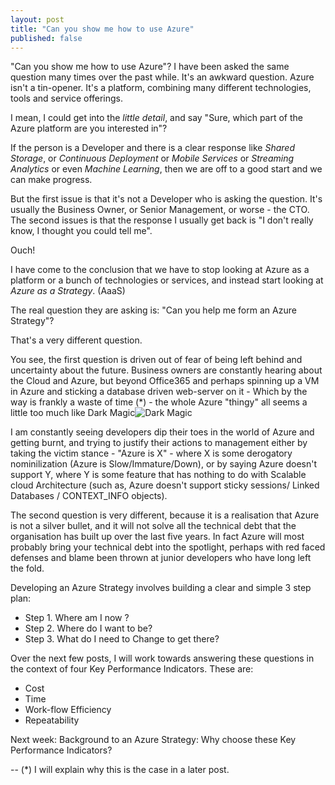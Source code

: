 ```yaml
---
layout: post
title: "Can you show me how to use Azure"
published: false
---
```

"Can you show me how to use Azure"? I have been asked the same question many times over the past while. It's an awkward question. Azure isn't a tin-opener. It's a platform, combining many different technologies, tools and service offerings. 

I mean, I could get into the _little detail_, and say "Sure, which part of the Azure platform are you interested in"? 

If the person is a Developer and there is a clear response like *Shared Storage*, or *Continuous Deployment* or *Mobile Services* or *Streaming Analytics* or even *Machine Learning*, then we are off to a good start and we can make progress.

But the first issue is that it's not a Developer who is asking the question. It's usually the Business Owner, or Senior Management, or worse - the CTO. The second issues is that the response I usually get back is "I don't really know, I thought you could tell me".

Ouch!

I have come to the conclusion that we have to stop looking at Azure as a platform or a bunch of technologies or services, and instead start looking at *Azure as a Strategy*. (AaaS) 

The real question they are asking is: "Can you help me form an Azure Strategy"? 

That's a very different question.

You see, the first question is driven out of fear of being left behind and uncertainty about the future. Business owners are constantly hearing about the Cloud and Azure, but beyond Office365 and perhaps spinning up a VM in Azure and sticking a database driven web-server on it - Which by the way is frankly a waste of time (*) - the whole Azure "thingy" all seems a little too much like Dark Magic![Dark Magic](http://colhountech.github.io/images/dark-magic.jpg)

I am constantly seeing developers dip their toes in the world of Azure and getting burnt, and trying to justify their actions to management either by taking the victim stance - "Azure is X" - where X is some derogatory nominilization (Azure is Slow/Immature/Down), or by saying Azure doesn't support Y, where Y is some feature that has nothing to do with Scalable cloud Architecture (such as, Azure doesn't support sticky sessions/ Linked Databases / CONTEXT_INFO objects).

The second question is very different, because it is a realisation that Azure is not a silver bullet, and it will not solve all the technical debt that the organisation has built up over the last five years. In fact Azure will most probably bring your technical debt into the spotlight, perhaps with red faced defenses and blame been thrown at junior developers who have long left the fold. 

Developing an Azure Strategy involves building a clear and simple 3 step plan:

* Step 1. Where am I now ?
* Step 2. Where do I want to be?
* Step 3. What do I need to Change to get there?


Over the next few posts, I will work towards answering these questions in the context of four Key Performance Indicators. These are:

* Cost
* Time 
* Work-flow Efficiency
* Repeatability

Next week: Background to an Azure Strategy: Why choose these Key Performance Indicators?

--
(*) I will explain why this is the case in a later post.
